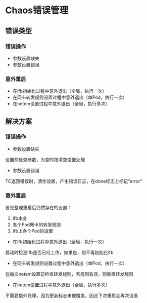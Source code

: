 # Chaos错误管理
## 错误类型
### 错误操作
* 参数设置缺失
* 参数设置错误

### 意外重启
* 在ifb初始化过程中意外退出（全局，执行一次）
* 在网卡转发规则设置过程中意外退出（单Pod，执行一次）
* 在netem设置过程中意外退出（全局，执行多次）

## 解决方案
### 错误操作
* 参数设置缺失

设置前检查参数，为空时按清空设置处理

* 参数设置错误

TC返回错误时，清空设置，产生错误日志，在done标志上标记"error"

### 意外重启
首先整理重启后仍然存在的设置：

1. ifb本身
2. 各个Pod网卡的转发规则
3. ifb上各个Pod的设置


* 在ifb初始化过程中意外退出（全局，执行一次）

启动时检测ifb是否已经工作，如果是，则不再初始化ifb

* 在网卡转发规则设置过程中意外退出（单Pod，执行一次）

在每次netem设置前检查转发规则，若规则有误，则重置转发规则

* 在netem设置过程中意外退出（全局，执行多次）

不需要额外处理，因为更新标志未被覆盖，因此下次重启会再次设置